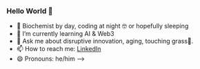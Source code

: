 ### Hello World 👋


- 🔭 Biochemist by day, coding at night 🤓 or hopefully sleeping 
- 🌱 I’m currently learning AI & Web3 
- 💬 Ask me about disruptive innovation, aging, touching grass🌲. 
- 📫 How to reach me: [LinkedIn](https://www.linkedin.com/in/williamhsu0/)
- 😄 Pronouns: he/him
-->
